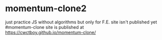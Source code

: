 # momentum-clone2
just practice JS without algorithms but only for F.E.
site isn't published yet
#momentum-clone
site is published at https://cwctboy.github.io/momentum-clone/
